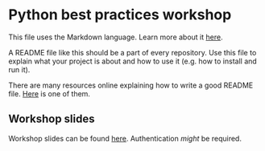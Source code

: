 Python best practices workshop
==============================
This file uses the Markdown language. Learn more about it [here](https://www.markdownguide.org/).

A README file like this should be a part of every repository. Use this file to explain what your project is about and how to use it (e.g. how to install and run it).

There are many resources online explaining how to write a good README file. [Here](https://www.makeareadme.com/) is one of them.


Workshop slides
---------------
Workshop slides can be found [here](https://docs.google.com/presentation/d/1hT2JyF19eoQq-5K4RAEcS0APURCI6J4uNkc2RYj07Fk/edit?usp=sharing). Authentication _might_ be required.


